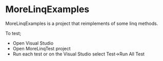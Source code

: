 # MoreLinqExamples
MoreLinqExamples is a project that reimplements of some linq methods.

To test; 
- Open Visual Studio
- Open MoreLinqTest project
- Run each test or on the Visual Studio select Test->Run All Test  

